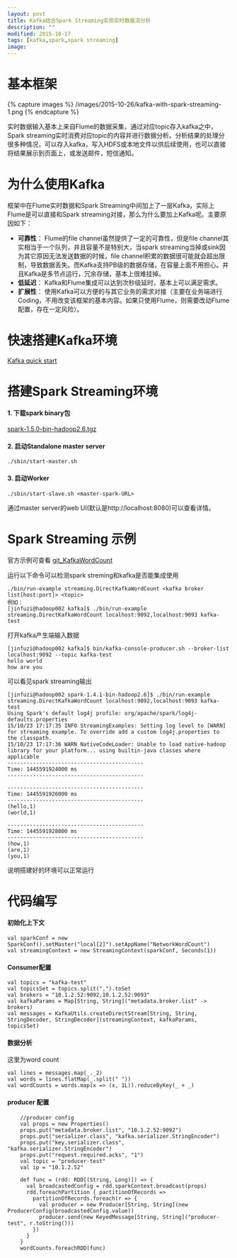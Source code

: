 ```yaml
---
layout: post
title: Kafka结合Spark Streaming实现实时数据流分析
description: ""
modified: 2015-10-17
tags: [kafka,spark,spark streaming]
image:
---
```


# 基本框架
{% capture images %}
	/images/2015-10-26/kafka-with-spark-streaming-1.png
{% endcapture %}

实时数据输入基本上来自Flume的数据采集，通过对应topic存入kafka之中，Spark streaming实时消费对应topic的内容并进行数据分析。分析结果的处理分很多种情况，可以存入kafka，写入HDFS或本地文件以供后续使用，也可以直接将结果展示到页面上，或发送邮件，短信通知。

# 为什么使用Kafka

框架中在Flume实时数据和Spark Streaming中间加上了一层Kafka，实际上Flume是可以直接和Spark streaming对接，那么为什么要加上Kafka呢。主要原因如下：
* **可靠性**： Flume的file channel虽然提供了一定的可靠性，但是file channel其实相当于一个队列，并且容量不是特别大，当spark streaming当掉或sink因为其它原因无法发送数据的时候，file channel积累的数据很可能就会超出限制，导致数据丢失。而Kafka支持PB级的数据存储，在容量上面不用担心。并且Kafka是多节点运行，冗余存储，基本上很难挂掉。
* **低延迟**： Kafka和Flume集成可以达到次秒级延时，基本上可以满足需求。
* **扩展性**： 使用Kafka可以方便的与其它业务的需求对接（主要在业务端进行Coding，不用改变该框架的基本内容。如果只使用Flume，则需要改动Flume配置，存在一定风险）。

# 快速搭建Kafka环境

[Kafka quick start](http://kafka.apache.org/documentation.html#quickstart)

# 搭建Spark Streaming环境

#### 1. 下载spark binary包

[spark-1.5.0-bin-hadoop2.6.tgz](http://archive.apache.org/dist/spark/spark-1.5.0/spark-1.5.0-bin-hadoop2.6.tgz)

#### 2. 启动Standalone master server 

```
./sbin/start-master.sh
```

#### 3. 启动Worker

```
./sbin/start-slave.sh <master-spark-URL>
```

通过master server的web UI(默认是http://localhost:8080)可以查看详情。

# Spark Streaming 示例

官方示例可查看 [git_KafkaWordCount](https://github.com/apache/spark/blob/master/examples/src/main/scala/org/apache/spark/examples/streaming/DirectKafkaWordCount.scala)

运行以下命令可以检测spark streming和kafka是否能集成使用
```
./bin/run-example streaming.DirectKafkaWordCount <kafka broker list[host:port]> <topic>
例如：
[jinfuzi@hadoop002 kafka]$ ./bin/run-example streaming.DirectKafkaWordCount localhost:9092,localhost:9093 kafka-test
```
打开kafka产生端输入数据
```
[jinfuzi@hadoop002 kafka]$ bin/kafka-console-producer.sh --broker-list localhost:9092 --topic kafka-test
hello world
how are you
```
可以看见spark streaming输出
```
[jinfuzi@hadoop002 spark-1.4.1-bin-hadoop2.6]$ ./bin/run-example streaming.DirectKafkaWordCount localhost:9092,localhost:9093 kafka-test
Using Spark's default log4j profile: org/apache/spark/log4j-defaults.properties
15/10/23 17:17:35 INFO StreamingExamples: Setting log level to [WARN] for streaming example. To override add a custom log4j.properties to the classpath.
15/10/23 17:17:36 WARN NativeCodeLoader: Unable to load native-hadoop library for your platform... using builtin-java classes where applicable
-------------------------------------------
Time: 1445591924000 ms
-------------------------------------------

-------------------------------------------
Time: 1445591926000 ms
-------------------------------------------
(hello,1)
(world,1)

-------------------------------------------
Time: 1445591928000 ms
-------------------------------------------
(how,1)
(are,1)
(you,1)
```
说明搭建好的环境可以正常运行

# 代码编写

#### 初始化上下文

```
val sparkConf = new SparkConf().setMaster("local[2]").setAppName("NetworkWordCount")
val streamingContext = new StreamingContext(sparkConf, Seconds(1))
```

#### Consumer配置

```
val topics = "kafka-test"
val topicsSet = topics.split(",").toSet
val brokers = "10.1.2.52:9092,10.1.2.52:9093"
val kafkaParams = Map[String, String]("metadata.broker.list" -> brokers)
val messages = KafkaUtils.createDirectStream[String, String, StringDecoder, StringDecoder](streamingContext, kafkaParams, topicsSet)
```

#### 数据分析

这里为word count
```
val lines = messages.map(_._2)
val words = lines.flatMap(_.split(" "))
val wordCounts = words.map(x => (x, 1L)).reduceByKey(_ + _)
```

#### producer 配置

```
    //producer config
    val props = new Properties()
    props.put("metadata.broker.list", "10.1.2.52:9092")
    props.put("serializer.class", "kafka.serializer.StringEncoder")
    props.put("key.serializer.class", "kafka.serializer.StringEncoder")
    props.put("request.required.acks", "1")
    val topic = "producer-test"
    val ip = "10.1.2.52"

    def func = (rdd: RDD[(String, Long)]) => {
      val broadcastedConfig = rdd.sparkContext.broadcast(props)
      rdd.foreachPartition { partitionOfRecords =>
        partitionOfRecords.foreach(r => {
          val producer = new Producer[String, String](new ProducerConfig(broadcastedConfig.value))
          producer.send(new KeyedMessage[String, String]("producer-test", r.toString()))
        })
      }
    }
    wordCounts.foreachRDD(func)
```